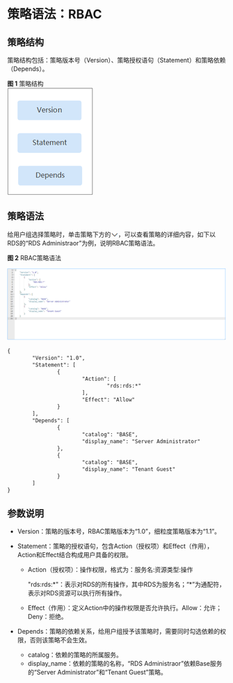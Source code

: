 # 策略语法：RBAC<a name="pg_07_0005"></a>

## 策略结构<a name="rds_07_0005_zh-cn_topic_0172661628_section63036484"></a>

策略结构包括：策略版本号（Version）、策略授权语句（Statement）和策略依赖（Depends）。

**图 1**  策略结构<a name="rds_07_0005_zh-cn_topic_0172661628_fig16313497"></a>  
![](figures/策略结构-5.png "策略结构-5")

## 策略语法<a name="rds_07_0005_zh-cn_topic_0172661628_section30457452"></a>

给用户组选择策略时，单击策略下方的![](figures/下拉按钮.png)，可以查看策略的详细内容，如下以RDS的“RDS Administraor”为例，说明RBAC策略语法。

**图 2**  RBAC策略语法<a name="rds_07_0005_fig793143722616"></a>  


![](figures/zh-cn_image_0217606953.png)

```
{
        "Version": "1.0",
        "Statement": [
                {
                        "Action": [
                                "rds:rds:*"
                        ],
                        "Effect": "Allow"
                }
        ],
        "Depends": [
                {
                        "catalog": "BASE",
                        "display_name": "Server Administrator"
                },
                {
                        "catalog": "BASE",
                        "display_name": "Tenant Guest"
                }
        ]
}
```

## 参数说明<a name="rds_07_0005_section1348102233720"></a>

-   Version：策略的版本号，RBAC策略版本为“1.0”，细粒度策略版本为“1.1”。
-   Statement：策略的授权语句，包含Action（授权项）和Effect（作用），Action和Effect结合构成用户具备的权限。
    -   Action（授权项）：操作权限，格式为：服务名:资源类型:操作

        "rds:rds:\*"：表示对RDS的所有操作，其中RDS为服务名；“\*”为通配符，表示对RDS资源可以执行所有操作。

    -   Effect（作用）：定义Action中的操作权限是否允许执行。Allow：允许；Deny：拒绝。

-   Depends：策略的依赖关系，给用户组授予该策略时，需要同时勾选依赖的权限，否则该策略不会生效。
    -   catalog：依赖的策略的所属服务。
    -   display\_name：依赖的策略的名称，“RDS Administraor”依赖Base服务的“Server Administrator”和“Tenant Guest”策略。


